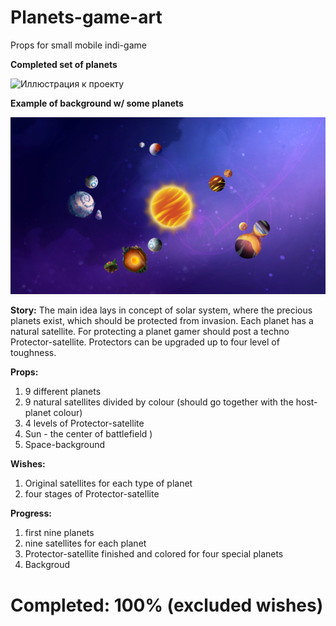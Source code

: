 # Planets-game-art
Props for small mobile indi-game

**Completed set of planets**

![Иллюстрация к проекту](https://github.com/WriteWrote/Planets-game-art/blob/2dae163d0eb89784f13e78358928d550cdad92b6/result/result.png)

**Example of background w/ some planets**

![alt tag](https://github.com/WriteWrote/Planets-game-art/blob/2dae163d0eb89784f13e78358928d550cdad92b6/result/%D0%BF%D1%80%D0%B8%D0%BC%D0%B5%D1%80.png "Example")​


**Story:**
The main idea lays in concept of solar system, where the precious planets exist, which should be protected from invasion.
Each planet has a natural satellite.
For protecting a planet gamer should post a techno Protector-satellite. Protectors can be upgraded up to four level of toughness.

**Props:**
1. 9 different planets
2. 9 natural satellites divided by colour (should go together with the host-planet colour)
3. 4 levels of Protector-satellite
4. Sun - the center of battlefield )
5. Space-background

**Wishes:**
1. Original satellites for each type of planet
2. four stages of Protector-satellite

**Progress:**
1. first nine planets
2. nine satellites for each planet
3. Protector-satellite finished and colored for four special planets
4. Backgroud


# Completed: 100% (excluded wishes)
